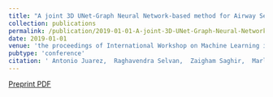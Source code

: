 ```yaml
---
title: "A joint 3D UNet-Graph Neural Network-based method for Airway Segmentation from chest CTs"
collection: publications
permalink: /publication/2019-01-01-A-joint-3D-UNet-Graph-Neural-Network-based-method-for-Airway-Segmentation-from-chest-CTs
date: 2019-01-01
venue: 'the proceedings of International Workshop on Machine Learning in Medical Imaging'
pubtype: 'conference'
citation: ' Antonio Juarez,  Raghavendra Selvan,  Zaigham Saghir,  Marleen Bruijne, &quot;A joint 3D UNet-Graph Neural Network-based method for Airway Segmentation from chest CTs.&quot; In the proceedings of International Workshop on Machine Learning in Medical Imaging, 2019.'
---
```

[Preprint PDF](https://arxiv.org/pdf/1908.08588)
